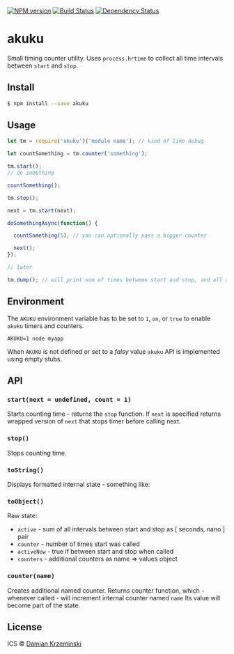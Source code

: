 [![NPM version][npm-image]][npm-url]
[![Build Status][build-image]][build-url]
[![Dependency Status][deps-image]][deps-url]

# akuku

Small timing counter utility.
Uses `process.hrtime` to collect all time intervals between `start` and `stop`.

## Install

```sh
$ npm install --save akuku
```

## Usage

```js
let tm = require('akuku')('module name'); // kind of like debug

let countSomething = tm.counter('something');

tm.start();
// do something

countSomething();

tm.stop();

next = tm.start(next);

doSomethingAsync(function() {

  countSomething(5); // you can optionally pass a bigger counter

  next();
});

// later

tm.dump(); // will print sum of times between start and stop, and all associated counters
```

## Environment

The `AKUKU` environment variable has to be set to `1`, `on`, or `true` to enable `akuku` timers and counters.

    AKUKU=1 node myapp

When `AKUKU` is not defined or set to a _falsy_ value `akuku` API is implemented using empty stubs.

## API

### `start(next = undefined, count = 1)`

Starts counting time - returns the `stop` function. If `next` is specified returns wrapped version of `next` that
stops timer before calling next.

### `stop()`

Stops counting time.

### `toString()`

Displays formatted internal state - something like:


### `toObject()`

Raw state:

- `active` - sum of all intervals between start and stop as [ seconds, nano ] pair
- `counter` - number of times start was called
- `activeNow` - true if between start and stop when called
- `counters` - additional counters as name => values object

### `counter(name)`

Creates additional named counter.
Returns counter function, which - whenever called - will increment internal counter named `name`
Its value will become part of the state.


## License

ICS © [Damian Krzeminski](https://pirxpilot.me)

[npm-image]: https://img.shields.io/npm/v/akuku
[npm-url]: https://npmjs.org/package/akuku

[build-url]: https://github.com/pirxpilot/akuku/actions/workflows/check.yaml
[build-image]: https://img.shields.io/github/workflow/status/pirxpilot/akuku/check

[deps-image]: https://img.shields.io/librariesio/release/npm/akuku
[deps-url]: https://libraries.io/npm/akuku

